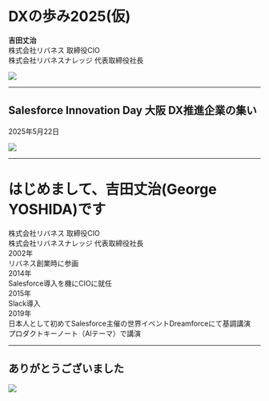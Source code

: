 # DXの歩み2025(仮)
**吉田丈治**  
株式会社リバネス 取締役CIO  
株式会社リバネスナレッジ 代表取締役社長

![](../../assets/images/company_logo.png)

---

## Salesforce Innovation Day 大阪 DX推進企業の集い
2025年5月22日

![](../../assets/images/company_logo.png)

---

# はじめまして、吉田丈治(George YOSHIDA)です
株式会社リバネス 取締役CIO  
株式会社リバネスナレッジ 代表取締役社長  
2002年  
リバネス創業時に参画  
2014年  
Salesforce導入を機にCIOに就任  
2015年  
Slack導入  
2019年  
日本人として初めてSalesforce主催の世界イベントDreamforceにて基調講演  
プロダクトキーノート（AIテーマ）で講演

---

## ありがとうございました
![](../../assets/images/company_logo.png)
